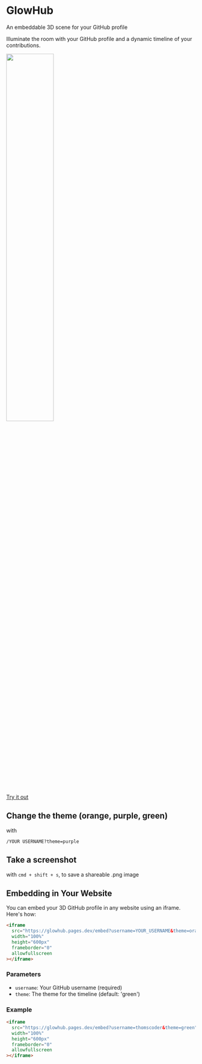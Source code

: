 # GlowHub

An embeddable 3D scene for your GitHub profile

Illuminate the room with your GitHub profile and a dynamic timeline of your contributions.

<img src="https://github.com/user-attachments/assets/f3fe3e66-512d-4eb9-8e3e-2caab1abf674" width="50%" />

[Try it out](glowhub.pages.dev)

## Change the theme (orange, purple, green)

with 

`/YOUR USERNAME?theme=purple`

## Take a screenshot

with `cmd + shift + s`, to save a shareable .png image

## Embedding in Your Website

You can embed your 3D GitHub profile in any website using an iframe. Here's how:

```html
<iframe 
  src="https://glowhub.pages.dev/embed?username=YOUR_USERNAME&theme=orange"
  width="100%" 
  height="600px" 
  frameborder="0" 
  allowfullscreen
></iframe>
```

### Parameters

- `username`: Your GitHub username (required)
- `theme`: The theme for the timeline (default: 'green')

### Example

```html
<iframe 
  src="https://glowhub.pages.dev/embed?username=thomscoder&theme=green"
  width="100%" 
  height="600px" 
  frameborder="0" 
  allowfullscreen
></iframe>
```
